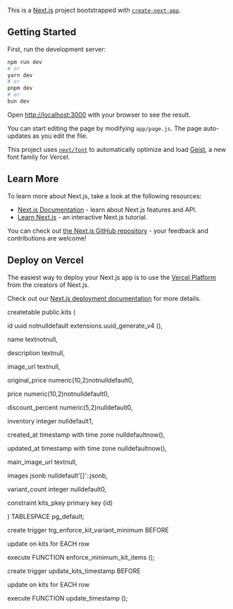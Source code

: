 This is a [Next.js](https://nextjs.org) project bootstrapped with [`create-next-app`](https://github.com/vercel/next.js/tree/canary/packages/create-next-app).

## Getting Started

First, run the development server:

```bash
npm run dev
# or
yarn dev
# or
pnpm dev
# or
bun dev
```

Open [http://localhost:3000](http://localhost:3000) with your browser to see the result.

You can start editing the page by modifying `app/page.js`. The page auto-updates as you edit the file.

This project uses [`next/font`](https://nextjs.org/docs/app/building-your-application/optimizing/fonts) to automatically optimize and load [Geist](https://vercel.com/font), a new font family for Vercel.

## Learn More

To learn more about Next.js, take a look at the following resources:

- [Next.js Documentation](https://nextjs.org/docs) - learn about Next.js features and API.
- [Learn Next.js](https://nextjs.org/learn) - an interactive Next.js tutorial.

You can check out [the Next.js GitHub repository](https://github.com/vercel/next.js) - your feedback and contributions are welcome!

## Deploy on Vercel

The easiest way to deploy your Next.js app is to use the [Vercel Platform](https://vercel.com/new?utm_medium=default-template&filter=next.js&utm_source=create-next-app&utm_campaign=create-next-app-readme) from the creators of Next.js.

Check out our [Next.js deployment documentation](https://nextjs.org/docs/app/building-your-application/deploying) for more details. 

createtable public.kits (

  id uuid notnulldefault extensions.uuid_generate_v4 (),

  name textnotnull,

  description textnull,

  image_url textnull,

  original_price numeric(10,2)notnulldefault0,

  price numeric(10,2)notnulldefault0,

  discount_percent numeric(5,2)nulldefault0,

  inventory integer nulldefault1,

  created_at timestamp with time zone nulldefaultnow(),

  updated_at timestamp with time zone nulldefaultnow(),

  main_image_url textnull,

  images jsonb nulldefault'[]'::jsonb,

  variant_count integer nulldefault0,

  constraint kits_pkey primary key (id)

) TABLESPACE pg_default;

create trigger trg_enforce_kit_variant_minimum BEFORE

update on kits for EACH row

execute FUNCTION enforce_minimum_kit_items ();

create trigger update_kits_timestamp BEFORE

update on kits for EACH row

execute FUNCTION update_timestamp ();
